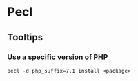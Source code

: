 Pecl
======

Tooltips
------


### Use a specific version of PHP

```
pecl -d php_suffix=7.1 install <package>
``` 